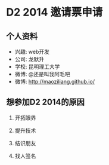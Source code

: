 # D2 2014 邀请票申请

## 个人资料

- 兴趣: web开发
- 公司: 龙默升
- 学校: 昆明理工大学
- 微博: @还是叫我阿毛吧
- 微博: http://maoziliang.github.io/

## 想参加D2 2014的原因

1. 开拓眼界

2. 提升技术

3. 结识朋友

4. 找人签名
